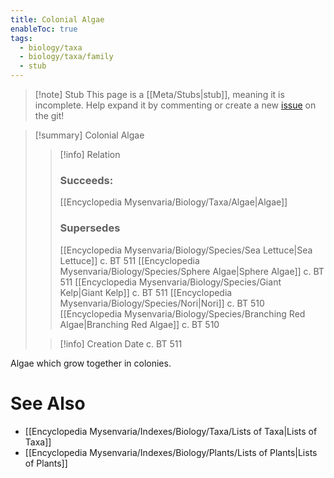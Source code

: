 ```yaml
---
title: Colonial Algae
enableToc: true
tags:
  - biology/taxa
  - biology/taxa/family
  - stub
---
```


> [!note] Stub
> This page is a [[Meta/Stubs|stub]], meaning it is incomplete. Help expand it by commenting or create a new [issue](https://github.com/RagtimeGal/quartz--encyclopedia-mysenvaria/issues/new/choose) on the git!


> [!summary] Colonial Algae
> > [!info] Relation
> > ### Succeeds:
> > [[Encyclopedia Mysenvaria/Biology/Taxa/Algae|Algae]]
> > ### Supersedes 
> > [[Encyclopedia Mysenvaria/Biology/Species/Sea Lettuce|Sea Lettuce]] c. BT 511
> > [[Encyclopedia Mysenvaria/Biology/Species/Sphere Algae|Sphere Algae]] c. BT 511
> > [[Encyclopedia Mysenvaria/Biology/Species/Giant Kelp|Giant Kelp]] c. BT 511
> > [[Encyclopedia Mysenvaria/Biology/Species/Nori|Nori]] c. BT 510
> > [[Encyclopedia Mysenvaria/Biology/Species/Branching Red Algae|Branching Red Algae]] c. BT 510
>
> > [!info] Creation Date
> > c. BT 511

Algae which grow together in colonies.

# See Also
- [[Encyclopedia Mysenvaria/Indexes/Biology/Taxa/Lists of Taxa|Lists of Taxa]]
- [[Encyclopedia Mysenvaria/Indexes/Biology/Plants/Lists of Plants|Lists of Plants]]
